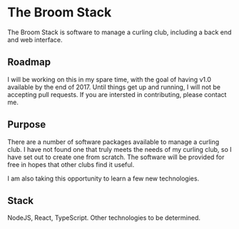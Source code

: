 # The Broom Stack
The Broom Stack is software to manage a curling club, including a back end and web interface.

## Roadmap
I will be working on this in my spare time, with the goal of having v1.0 available by the end of 2017. Until things get up and running, I will not be accepting pull requests. If you are intersted in contributing, please contact me.

## Purpose
There are a number of software packages available to manage a curling club. I have not found one that truly meets the needs of my curling club, so I have set out to create one from scratch. The software will be provided for free in hopes that other clubs find it useful.

I am also taking this opportunity to learn a few new technologies.

## Stack
NodeJS, React, TypeScript. Other technologies to be determined.
